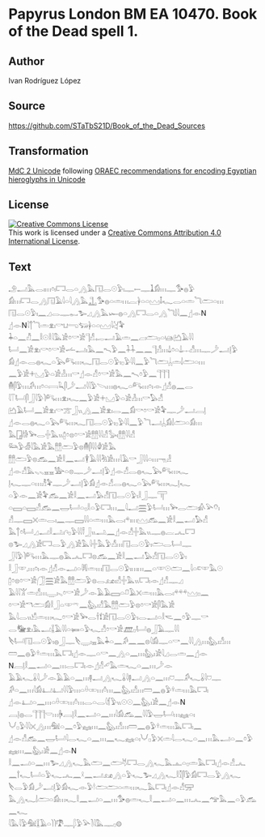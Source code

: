 # Papyrus London BM EA 10470. Book of the Dead spell 1.

## Author 

Ivan Rodríguez López

## Source 

https://github.com/STaTbS21D/Book_of_the_Dead_Sources

## Transformation 

[MdC 2 Unicode](https://statbs21d.github.io/mdc2unicode.html) following [ORAEC recommendations for encoding Egyptian hieroglyphs in Unicode](https://github.com/oraec/recommendations-encoding-hieroglyphs)

## License 

<a rel="license" href="http://creativecommons.org/licenses/by/4.0/"><img alt="Creative Commons License" style="border-width:0" src="https://i.creativecommons.org/l/by/4.0/88x31.png" /></a><br />This work is licensed under a <a rel="license" href="http://creativecommons.org/licenses/by/4.0/">Creative Commons Attribution 4.0 International License</a>.

## Text 

<hiero><rubrum>𓄂𓂝𓅓𓂋𓏤𓏥𓏌𓏤𓉐𓂋𓏏𓂻𓅓𓉔𓂋𓇳𓅱𓏤𓊃𓍿𓊃𓍞𓀁𓏥𓊃𓅜𓐍𓅱</rubrum><br>
<rubrum>𓀁𓏥𓉐𓂋𓂻𓉔𓄿𓇋𓏏𓇋𓂻𓅓𓊻𓅜𓐍𓏏𓏛𓏥𓐛𓋀𓏏𓏏𓈉𓄤𓆑𓂋𓏏𓏛𓆓𓂧𓏏𓏥</rubrum><br>
<rubrum>𓉔𓂋𓇳𓅱𓏤𓈖𓈎𓂋𓊃𓀿𓅧𓈎𓂻𓅓𓆱𓐍𓏏𓂻𓉐𓂋𓏏𓂻</rubrum>𓆓𓌃𓇋𓈖𓊨𓁹N<br>
𓊨𓁹N<rubrum>𓇋𓐩𓆓𓏛𓁷𓏤𓎡𓂓𓂸𓃓𓋀𓏏𓏏𓈉𓇋𓋔</rubrum>𓅝<br>
𓇓𓏏𓈖𓀯𓈖𓎛𓇳𓎛𓇋𓅓𓀀𓏌𓎡𓀀𓊹𓀭𓉻𓂝𓄿𓏛𓈖𓐞𓏤𓂧𓊪𓏏𓊞𓂚𓄿𓇋𓇋<br>
𓂡𓈖𓀀𓁷𓏤𓎡𓏌𓎡𓀀𓌡𓂝𓏤𓅓𓈖𓍇𓅱𓈖𓇑𓇑𓈖𓈖𓊹𓀭𓏥𓍑𓏌𓏏𓍑𓐖𓀭𓏥𓊃𓌳𓂝𓊤𓅱<br>
𓀁𓊨𓁹𓂋𓐍𓆑𓏏𓅂𓀐𓏥𓆑𓉔𓂋𓇳𓅱𓏤𓊪𓅱𓇋𓇋𓈖𓅱𓆓𓂧𓐣𓏛𓌃𓂧𓏏𓏥<br>
𓈖𓅱𓀀𓇬𓈋𓅱𓏏𓀀𓁐𓏥𓎡𓊨𓁹𓀭𓏌𓎡𓀀𓅓𓈖𓍇𓏌𓅱𓈖𓊹𓊹𓊹<br>
𓄟𓋴𓅱𓏥𓀔𓏥𓏌𓏏𓇯𓆗𓋴𓌳𓂝𓇋𓇋𓅱𓌪𓏥𓐍𓆑𓏏𓀐𓏥𓏌𓏤𓁹𓊨𓀭𓐍𓈖𓂋<br>
𓇋𓄰𓂡𓋴𓃀𓇋𓅱𓌙𓀐𓏥𓁷𓏤𓆑𓈖𓅱𓀀𓇬𓈋𓅱𓏏𓀀𓁐𓏥𓎡𓅃𓀭<br>
𓂚𓄿𓂡𓈖𓀀𓁷𓏤𓎡𓊄𓃀𓏭𓂻𓈖𓀀𓁷𓏤𓂋𓈖𓀁𓎡𓏌𓎡𓀀𓅝𓊃𓌳𓂝𓐙𓊤<br>
𓊨𓁹𓂋𓐍𓆑𓏏𓅂𓀐𓏥𓆑𓉔𓂋𓇳𓅱𓏤𓊪𓅱𓇋𓇋𓈖𓅱𓆓𓂝𓐣𓀁𓌃𓂧𓏏𓀁𓏥<br>
𓅓𓉗𓀙𓅨𓂋𓏶𓅓𓏭𓉺𓏌𓊖𓏌𓎡𓀀𓊽𓊽𓇋𓇋𓀭𓅭𓏤𓊽𓊽𓇋𓇋𓀭<br>
𓃛𓅱𓁑𓇋𓅓𓀀𓅓𓊽𓊽𓂧𓅱𓊖𓄟𓋴𓇋𓇋𓁒𓀀𓅓<br>
𓊽𓊽𓂧𓅱𓊖𓃹𓈖𓀀𓎛𓈖𓂝𓇉𓄿𓇋𓇋𓀓𓀀𓏥𓇋𓄿𓎡𓃀𓇋𓇋𓏏𓏥𓁸𓁐<br>
𓊨𓁹𓀭𓅓𓈅𓈅𓈇𓈇𓅺𓏏𓊖𓊃𓌳𓂝𓊤𓅱𓊨𓁹𓀭𓂋𓐍𓆑𓅂𓀐𓏥𓆑<br>
𓊤𓆑𓊃𓏏𓏥𓁚𓅝𓊃𓌳𓂝𓊤𓅱𓀁𓊨𓁹𓀭𓂋𓐍𓆑𓏏𓅂𓀐𓏥𓆑𓊤𓆑<br>
𓏏𓅱𓁹𓈖𓀀𓅝𓃹𓈖𓀀𓎛𓈖𓂝𓅃𓀭𓉔𓂋𓇳𓅱𓏤𓎛𓃀𓊃𓋳<br>
𓏏𓈙𓏏𓈙𓀭𓃹𓈖𓉿𓂡𓏏𓊪𓎛𓏏𓅱𓉐𓏥𓈖𓇋𓂝𓈗𓅱𓂡𓏥𓅨𓂋𓂧𓀉𓅪𓄣𓏤<br>
𓀭𓊃𓈙𓏴𓏛𓂋𓏤𓈖𓊃𓈙𓇋𓇋𓏏𓏛𓏥𓅓𓂋𓏤𓍬𓏤𓏥𓈉𓃹𓈖𓀀𓎛𓈖𓂝𓅃𓀭<br>
𓅓𓐩𓏌𓂡𓈎𓂝𓎛𓂢𓏤𓄹𓊪𓅱𓇋𓇋𓍋𓃀𓏭𓂢𓈖𓊨𓁹𓀭𓏶𓅓𓏭𓊃𓐍𓐛𓂜𓉐<br>
𓊖𓅧𓈎𓂻𓀀𓉐𓂋𓅱𓂻𓀀𓅓𓇋𓏶𓅓𓅱𓀭𓏥𓉔𓂋𓇳𓅱𓏤𓂧𓂋𓂡𓊃<br>
𓃀𓇋𓅱𓌙𓀐𓏥𓅓𓊃𓐍𓅓𓂜𓉐𓊖𓃹𓈖𓀀𓎛𓈖𓂝𓅃𓀭𓉔𓂋𓇳𓅱𓏤<br>
𓎛𓃀𓎱𓈒𓏥𓏌𓏤𓁹𓊨𓀭𓁹𓂝𓏏𓇎𓏛𓏥𓉔𓂋𓇳𓅱𓏤𓏥𓏥𓈖𓏏𓎱𓇳𓂧𓈖𓇋𓏏𓍸𓎱𓅓𓇳<br>
𓉺𓏌𓊖𓏌𓎡𓀀𓃂𓈗𓀀𓅓𓊽𓊽𓂧𓅱𓊖𓂋𓃭𓏤𓀭𓏶𓅓𓏭𓉐𓏤𓁹𓊨𓀭𓊃𓈎<br>
𓄿𓇋𓇋𓀠𓏛𓀭𓏥𓇾𓏤𓈅𓏌𓎡𓀀𓌳𓁹𓄿𓄿𓈙𓏏𓍔𓄿𓏴𓏛𓏥𓅓𓂋𓏤𓍬𓍬𓍬𓈉𓊪𓈖<br>
𓏌𓎡𓀀𓎔𓂧𓀁𓎛𓃀𓏏𓎱𓍼𓈖𓅽𓏤𓀭𓅓𓊽𓊽𓂧𓅱𓊖𓏌𓎡𓀀𓋴𓅓𓀀<br>
𓅓𓇋𓂋𓏭𓀹𓏛𓏥𓆑𓏌𓎡𓀀𓅨𓂋𓌂𓍍𓀀𓉔𓂋𓇳𓅱𓏤𓂋𓂝𓏏𓎛𓌼𓈖𓏌𓅱𓊃𓎡<br>
𓂋𓅋𓁷𓏤𓅓𓂝𓆼𓄿𓇋𓇋𓏏𓍃𓏏𓅱𓆑𓀭𓏌𓎡𓀀𓊏𓊪𓂡𓐍𓃀𓄿𓊃𓇋𓇋<br>
𓌸𓂡𓉔𓂋𓇳𓅱𓏤𓐍𓃀𓊃𓌸𓇾𓏤𓈇𓅓𓇓𓏏𓈖𓀔𓈖𓈖𓊖<rubrum>𓇋𓀁𓊃𓏏𓎡𓈖𓇋𓇋𓂻𓏥𓅽𓏤𓀭𓏥</rubrum><br>
<rubrum>𓏠𓈖𓐍𓅱𓍊𓏛𓏥𓅓𓉐𓏤</rubrum>𓊨𓁹𓊃𓏏𓎡𓈖𓂻𓏏𓈖𓏥𓅽𓏤𓀀𓇋𓈎𓂋𓏛𓈖𓊨𓁹<br>
N𓐙𓊤𓎛𓈖𓂝𓏏𓈖𓏥𓂋𓉐𓏤𓁹𓊨𓀭𓄔𓅓𓏛𓆑𓏏𓈖𓏥𓌳𓁹<br>
𓄿𓄿𓆑𓏇𓇋𓌳𓁹𓄿𓄿𓏏𓈖𓏥𓊢𓂝𓂻𓆑𓏇𓇋𓊢𓂝𓂻𓏏𓈖𓏥𓈞𓊃𓀔𓆑𓏇𓇋𓈞𓊃<br>
𓀔𓏏𓈖𓏥<rubrum>𓇋𓀁𓂞𓂞𓇋𓇋𓅱𓏥𓏏𓏐𓏒𓏥𓏊𓏥𓈖𓅽𓏤𓀭𓏥𓏠𓈖𓐍𓅱𓍊𓏛𓏥𓅓𓉐𓏤</rubrum><br>
𓊨𓁹𓂞𓏏𓈖𓏥𓏏𓏐𓏒𓏥𓏊𓏥𓂋𓏏𓂋𓇋𓆴𓅱𓏭𓇳𓇳𓈖𓅽𓏤𓀀𓈖𓊨𓁹N<br>
𓐙𓊤𓐍𓂋𓊹𓊹𓊹𓎟𓏥𓋄𓐙𓊤𓎛𓈖𓂝𓏏𓈖𓏥<rubrum>𓇋𓀁𓃹𓈖𓇋𓇋𓅱𓉿𓂡𓏥𓈐𓏏𓏤</rubrum><br>
<rubrum>𓄋𓊪𓅱𓇋𓇋𓏴𓂻𓏥𓅕𓏏𓈖𓏌𓅱𓈐𓏥𓈖𓅽𓏤𓀭𓏥𓏠𓈖𓐍𓅱𓍊𓏛𓏥𓅓𓉐𓏤𓈖</rubrum><br>
𓊨𓁹𓀭𓃹𓈖𓉿𓂡𓇋𓂋𓆑𓏏𓈖𓏥𓈖𓆑𓈐𓏏𓏤𓄋𓊪𓅱𓏴𓏛𓇋𓂋𓆑𓏏𓈖𓏥𓅓𓂝𓏏𓈖𓏌𓅱<br>
𓈐𓏥𓈖𓅽𓏤𓀀𓈖𓊨𓁹N<br>
𓎛𓈖𓂝𓏏𓈖𓏥𓅧𓈎𓂻𓆑𓅓𓂧𓈖𓂧𓄃𓉐𓂋𓂻𓆑𓅓𓊵𓏏𓊪𓏛𓅓𓉐𓏤𓊨𓁹𓀭𓂜<br>
𓈖𓍙𓆑𓂡𓏏𓅱𓆑𓂜𓈖𓍲𓈖𓂝𓃭𓂻𓏏𓅱𓆑𓅧𓈎𓂻𓆑𓎛𓎿𓋴𓅱𓀁𓉐𓂋𓅱𓂻𓆑<br>
𓌸𓂋𓅱𓀁𓌳𓂝𓊤𓅱𓀁𓆑𓁹𓅱𓎗𓂧𓂧𓏏𓏛𓏥𓆑𓅓𓉐𓏤𓊨𓁹𓀭𓈝<br>
𓅓𓂻𓆑𓌃𓂧𓏏𓀁𓏥𓆑𓎛𓈖𓂝𓏏𓈖𓏥𓅜𓐍𓏛𓆑𓎛𓈖𓂝𓏏𓈖𓏥𓂜𓈖𓅠𓅓𓈖𓏏𓅱𓃹𓈖𓆑<br>
𓇋𓅓𓇋𓅱𓅕𓆼𓄿𓏏𓌙𓌙𓍝𓊃𓆄𓅱𓅪𓍘𓇋𓅓𓊃𓊪𓊗<br></hiero>
